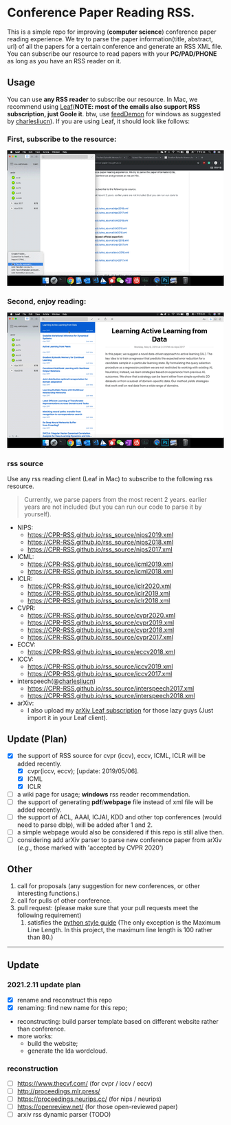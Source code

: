# Conference Paper Reading RSS.

This is a simple repo for improving (**computer science**) conference paper reading experience. We try to parse the paper information(title, abstract, url) of all the papers for a certain conference and generate an RSS XML file. You can subscribe our resource to read papers with your **PC/PAD/PHONE** as long as you have an RSS reader on it.

## Usage

You can use **any RSS reader** to subscribe our resource. In Mac, we recommend using [Leaf](https://itunes.apple.com/cn/app/leaf-rss-%E6%96%B0%E9%97%BB%E9%98%85%E8%AF%BB%E5%99%A8/id576338668?mt=12)(**NOTE: most of the emails also support RSS subscription, just Goole it**. btw, use [feedDemon](http://www.feeddemon.com/) for windows as suggested by [charlesliucn](https://github.com/charlesliucn)). If you are using Leaf, it should look like follows:
### First, subscribe to the resource:

![leaf-sub.gif](leaf-sub.gif)

### Second, enjoy reading:

![rss-example.gif](rss-example.gif)
### rss source
Use any rss reading client (Leaf in Mac) to subscribe to the following rss resource.
> Currently, we parse papers from the most recent 2 years. earlier years are not included (but you can run our code to parse it by yourself).
+ NIPS:
  + https://CPR-RSS.github.io/rss_source/nips2019.xml
  + https://CPR-RSS.github.io/rss_source/nips2018.xml
  + https://CPR-RSS.github.io/rss_source/nips2017.xml
+ ICML:
  + https://CPR-RSS.github.io/rss_source/icml2019.xml
  + https://CPR-RSS.github.io/rss_source/icml2018.xml
+ ICLR:
  + https://CPR-RSS.github.io/rss_source/iclr2020.xml
  + https://CPR-RSS.github.io/rss_source/iclr2019.xml
  + https://CPR-RSS.github.io/rss_source/iclr2018.xml
+ CVPR:
  + https://CPR-RSS.github.io/rss_source/cvpr2020.xml
  + https://CPR-RSS.github.io/rss_source/cvpr2019.xml
  + https://CPR-RSS.github.io/rss_source/cvpr2018.xml
  + https://CPR-RSS.github.io/rss_source/cvpr2017.xml
+ ECCV:
  + https://CPR-RSS.github.io/rss_source/eccv2018.xml
+ ICCV:
  + https://CPR-RSS.github.io/rss_source/iccv2019.xml
  + https://CPR-RSS.github.io/rss_source/iccv2017.xml
+ interspeech(@[charlesliucn](https://github.com/charlesliucn))
  + https://CPR-RSS.github.io/rss_source/interspeech2017.xml
  + https://CPR-RSS.github.io/rss_source/interspeech2018.xml
+ arXiv:
  + I also upload my [arXiv Leaf subscription](https://github.com/paper-gem/paper-gem.github.io/blob/master/Leaf%20Subscriptions.xml) for those lazy guys (Just import it in your Leaf client).
## Update (Plan)

* [x] the support of RSS source for cvpr (iccv), eccv, ICML, ICLR will be added recently.
  * [x] cvpr(iccv, eccv);  \[update: 2019/05/06\].
  * [x] ICML
  * [x] ICLR
* [ ] a wiki page for usage; **windows** rss reader recommendation.
* [ ] the support of generating **pdf**/**webpage** file instead of xml file will be added recently.
* [ ] the support of ACL, AAAI, ICJAI, KDD and other top conferences (would need to parse dblp), will be added after 1 and 2.
* [ ] a simple webpage would also be considered if this repo is still alive then.
* [ ] considering add arXiv parser to parse new conference paper from arXiv (*e.g.*, those marked with 'accepted by CVPR 2020')

## Other

1. call for proposals (any suggestion for new conferences, or other interesting functions.)
2. call for pulls of other conference.
3. pull request: (please make sure that your pull requests meet the following requirement)
    1. satisfies the [python style guide](https://www.python.org/dev/peps/pep-0008/) (The only exception is the Maximum Line Length. In this project, the maximum line length is 100 rather than 80.)
---

## Update
### 2021.2.11 update plan

* [x] rename and reconstruct this repo
* [x] renaming: find new name for this repo;
* reconstructing: build parser template based on different website rather than conference.
* more works:
  * build the website;
  * generate the lda wordcloud.

### reconstruction

* [ ] https://www.thecvf.com/ (for cvpr / iccv / eccv)
* [ ] http://proceedings.mlr.press/
* [ ] https://proceedings.neurips.cc/ (for nips / neurips)
* [ ] https://openreview.net/ (for those open-reviewed paper)
* [ ] arxiv rss dynamic parser (TODO)

